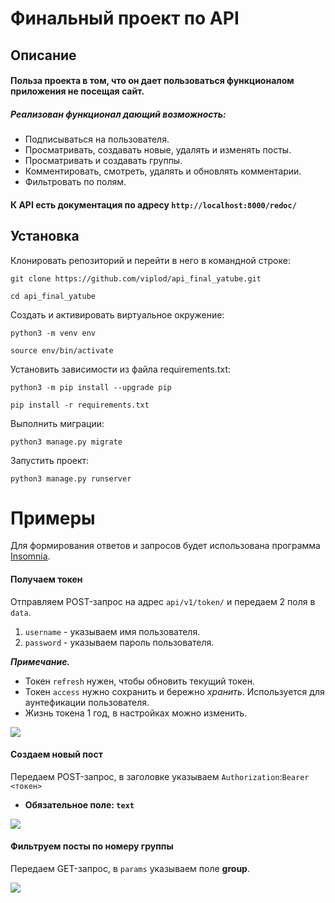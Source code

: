 # Финальный проект по API
## Описание
#### Польза проекта в том, что он дает пользоваться функционалом приложения не посещая сайт.
##### Реализован функционал дающий возможность:
* Подписываться на пользователя.
* Просматривать, создавать новые, удалять и изменять посты.
* Просматривать и создавать группы.
* Комментировать, смотреть, удалять и обновлять комментарии.
* Фильтровать по полям.

#### К API есть документация по адресу `http://localhost:8000/redoc/`

## Установка 

Клонировать репозиторий и перейти в него в командной строке:

```
git clone https://github.com/viplod/api_final_yatube.git
```

```
cd api_final_yatube
```

Cоздать и активировать виртуальное окружение:

```
python3 -m venv env
```

```
source env/bin/activate
```

Установить зависимости из файла requirements.txt:

```
python3 -m pip install --upgrade pip
```

```
pip install -r requirements.txt
```

Выполнить миграции:

```
python3 manage.py migrate
```

Запустить проект:

```
python3 manage.py runserver
```

# Примеры
Для формирования ответов и запросов будет использована программа [Insomnia](https://insomnia.rest/).

#### Получаем токен

Отправляем POST-запрос на адрес ```api/v1/token/``` и передаем 2 поля в `data`. 

1. `username` - указываем имя пользователя.
2. `password` - указываем пароль пользователя.

___Примечание.___ 
* Токен `refresh` нужен, чтобы обновить текущий токен. 
* Токен `access` нужно сохранить и бережно *хранить*. Используется для аунтефикации пользователя.
* Жизнь токена 1 год, в настройках можно изменить.

![](https://i.ibb.co/zXcRxFL/image.png)

#### Создаем новый пост

Передаем POST-запрос, в заголовке указываем `Authorization`:`Bearer <токен>`

* __Обязательное поле: `text`__

![](https://i.ibb.co/fXbtQJ1/image.png)

#### Фильтруем посты по номеру группы

Передаем GET-запрос, в `params` указываем поле __group__.

![](https://i.ibb.co/DMV9kfk/image.png)
